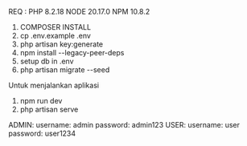 REQ :
PHP 8.2.18
NODE 20.17.0
NPM 10.8.2

1. COMPOSER INSTALL
2. cp .env.example .env
3. php artisan key:generate
4. npm install --legacy-peer-deps
5. setup db in .env
6. php artisan migrate --seed

Untuk menjalankan aplikasi
1. npm run dev
2. php artisan serve


ADMIN:
    username: admin
    password: admin123
USER:
    username: user
    password: user1234